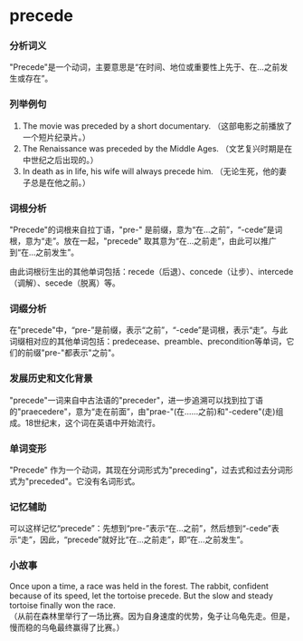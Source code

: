 # precede

### 分析词义

  

"Precede"是一个动词，主要意思是“在时间、地位或重要性上先于、在…之前发生或存在”。

  

### 列举例句

  

1.  The movie was preceded by a short documentary. （这部电影之前播放了一个短片纪录片。）
2.  The Renaissance was preceded by the Middle Ages. （文艺复兴时期是在中世纪之后出现的。）
3.  In death as in life, his wife will always precede him. （无论生死，他的妻子总是在他之前。）

  

### 词根分析

  

"Precede"的词根来自拉丁语，"pre-" 是前缀，意为“在...之前”，“-cede”是词根，意为“走”。放在一起，"precede" 取其意为“在...之前走”，由此可以推广到“在...之前发生”。

  

由此词根衍生出的其他单词包括：recede（后退）、concede（让步）、intercede（调解）、secede（脱离）等。

  

### 词缀分析

  

在"precede"中，“pre-”是前缀，表示“之前”，“-cede”是词根，表示“走”。与此词缀相对应的其他单词包括：predecease、preamble、precondition等单词，它们的前缀"pre-"都表示"之前"。

  

### 发展历史和文化背景

  

"precede"一词来自中古法语的"preceder"，进一步追溯可以找到拉丁语的"praecedere"，意为“走在前面”，由"prae-"(在……之前)和"-cedere"(走)组成。18世纪末，这个词在英语中开始流行。

  

### 单词变形

  

"Precede" 作为一个动词，其现在分词形式为"preceding"，过去式和过去分词形式为"preceded"。它没有名词形式。

  

### 记忆辅助

  

可以这样记忆“precede”：先想到“pre-”表示“在...之前”，然后想到“-cede”表示“走”，因此，“precede”就好比“在...之前走”，即“在...之前发生”。

  

### 小故事

  

Once upon a time, a race was held in the forest. The rabbit, confident because of its speed, let the tortoise precede. But the slow and steady tortoise finally won the race.  
（从前在森林里举行了一场比赛。因为自身速度的优势，兔子让乌龟先走。但是，慢而稳的乌龟最终赢得了比赛。）
